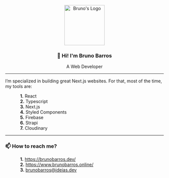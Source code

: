 <p align="center">
  <a href="https://brunobarros.dev">
    <img alt="Bruno's Logo" src="https://brunobarros.dev/img/favicon.png" width="128" />
  </a>
</p> 
<h3 align="center">👋 Hi! I'm Bruno Barros</h2>
<p align="center">A Web Developer</p>

__________________

I’m specialized in building great Next.js websites. For that, most of the time, my tools are:

&nbsp;&nbsp;&nbsp;&nbsp;&nbsp;&nbsp;&nbsp;&nbsp;&nbsp;&nbsp;&nbsp;&nbsp;**1.** React \
&nbsp;&nbsp;&nbsp;&nbsp;&nbsp;&nbsp;&nbsp;&nbsp;&nbsp;&nbsp;&nbsp;&nbsp;**2.** Typescript  \
&nbsp;&nbsp;&nbsp;&nbsp;&nbsp;&nbsp;&nbsp;&nbsp;&nbsp;&nbsp;&nbsp;&nbsp;**3.** Next.js \
&nbsp;&nbsp;&nbsp;&nbsp;&nbsp;&nbsp;&nbsp;&nbsp;&nbsp;&nbsp;&nbsp;&nbsp;**4.** Styled Components \
&nbsp;&nbsp;&nbsp;&nbsp;&nbsp;&nbsp;&nbsp;&nbsp;&nbsp;&nbsp;&nbsp;&nbsp;**5.** Firebase \
&nbsp;&nbsp;&nbsp;&nbsp;&nbsp;&nbsp;&nbsp;&nbsp;&nbsp;&nbsp;&nbsp;&nbsp;**6.** Strapi \
&nbsp;&nbsp;&nbsp;&nbsp;&nbsp;&nbsp;&nbsp;&nbsp;&nbsp;&nbsp;&nbsp;&nbsp;**7.** Cloudinary

_________
### 📫 How to reach me? 

&nbsp;&nbsp;&nbsp;&nbsp;&nbsp;&nbsp;&nbsp;&nbsp;&nbsp;&nbsp;&nbsp;&nbsp;**1.** https://brunobarros.dev/ \
&nbsp;&nbsp;&nbsp;&nbsp;&nbsp;&nbsp;&nbsp;&nbsp;&nbsp;&nbsp;&nbsp;&nbsp;**2.** https://www.brunobarros.online/ \
&nbsp;&nbsp;&nbsp;&nbsp;&nbsp;&nbsp;&nbsp;&nbsp;&nbsp;&nbsp;&nbsp;&nbsp;**3.** brunobarros@ideias.dev 
